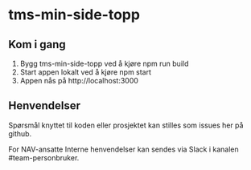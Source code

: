 # tms-min-side-topp

## Kom i gang
1. Bygg tms-min-side-topp ved å kjøre npm run build
2. Start appen lokalt ved å kjøre npm start
3. Appen nås på http://localhost:3000

## Henvendelser
Spørsmål knyttet til koden eller prosjektet kan stilles som issues her på github.

For NAV-ansatte
Interne henvendelser kan sendes via Slack i kanalen #team-personbruker.

